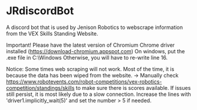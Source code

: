 # JRdiscordBot
A discord bot that is used by Jenison Robotics to webscrape information from the VEX Skills Standing Website.

Important!
Please have the latest version of Chromium Chrome driver installed (https://download-chromium.appspot.com)
On windows, put the .exe file in C:\Windows
Otherwise, you will have to re-write line 16.

Notice:
Some times web scraping will not work. Most of the time, it is because the data has been wiped from the website.
  -> Manually check https://www.robotevents.com/robot-competitions/vex-robotics-competition/standings/skills to make sure there is scores available.
If issues still persist, it is most likely due to a slow connection. Increase the lines with 'driver1.implicitly_wait(5)' and set the number > 5 if needed.
